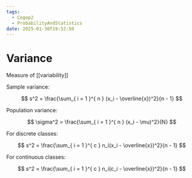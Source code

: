 ```yaml
---
tags:
  - Cegep2
  - ProbabilityAndStatistics
date: 2025-01-30T19:52:50
---
```


# Variance

Measure of [[variability]]

Sample variance:

$$
s^2 = \frac{\sum_{ i = 1 }^{ n } (x_i - \overline{x})^2}{n - 1}
$$

Population variance:

$$
\sigma^2 = \frac{\sum_{ i = 1 }^{ n } (x_i - \mu)^2}{N}
$$

For discrete classes:

$$
s^2 = \frac{\sum_{ i = 1 }^{ c } n_i(x_i - \overline{x})^2}{n - 1}
$$

For continuous classes:

$$
s^2 = \frac{\sum_{ i = 1 }^{ c } n_i(c_i - \overline{x})^2}{n - 1}
$$